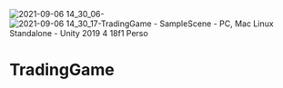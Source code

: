 ![2021-09-06 14_30_06-](https://user-images.githubusercontent.com/74078771/132261530-bcb90bd4-61c5-4211-ba9c-a8b4694face5.png)
![2021-09-06 14_30_17-TradingGame - SampleScene - PC, Mac   Linux Standalone - Unity 2019 4 18f1 Perso](https://user-images.githubusercontent.com/74078771/132261532-4664187a-6145-4253-a001-7cf364b1a9da.png)
# TradingGame
 
